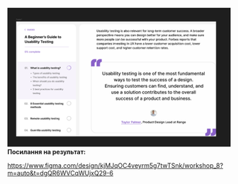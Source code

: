 ![Logo](workshop_8.png)
**Посилання на результат:**

https://www.figma.com/design/kjMJqOC4veyrm5g7twTSnk/workshop_8?m=auto&t=dgQR6WVCqWUjxQ29-6
